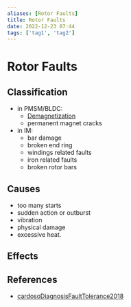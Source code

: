 ```yaml
---
aliases: [Rotor Faults]
title: Rotor Faults
date: 2022-12-23 07:44
tags: ['tag1', 'tag2']
---
```


# Rotor Faults

## Classification

- in PMSM/BLDC:
  - [Demagnetization](../motor-fault/demagnetization.md)
  - permanent magnet cracks
- in IM:
  - bar damage
  - broken end ring
  - windings related faults
  - iron related faults
  - broken rotor bars

## Causes

- too many starts
- sudden action or outburst
- vibration
- physical damage
- excessive heat.

## Effects

## References

- [cardosoDiagnosisFaultTolerance2018](zotero/cardosoDiagnosisFaultTolerance2018.md)
